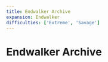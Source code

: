 ```yaml
---
title: Endwalker Archive
expansion: Endwalker
difficulties: ['Extreme', 'Savage']
---
```


# Endwalker Archive
<ArchiveList/>
